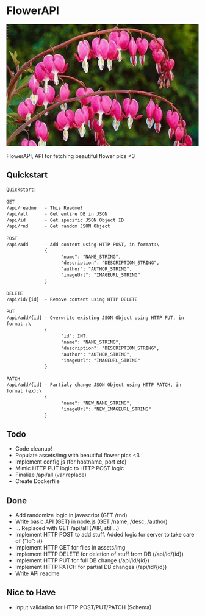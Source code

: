 # FlowerAPI

[![Flower](https://raw.githubusercontent.com/Stenstromen/stenstromen.github.io/main/public/img/flower.jpg)](https://raw.githubusercontent.com/Stenstromen/stenstromen.github.io/main/public/img/flower.jpg)

FlowerAPI, API for fetching beautiful flower pics <3

## Quickstart
```
Quickstart:

GET
/api/readme   - This Readme!
/api/all      - Get entire DB in JSON
/api/id       - Get specific JSON Object ID
/api/rnd      - Get random JSON Object

POST
/api/add      - Add content using HTTP POST, in format:\
              {
                    "name": "NAME_STRING",
                    "description": "DESCRIPTION_STRING",
                    "author": "AUTHOR_STRING",
                    "imageUrl": "IMAGEURL_STRING"
              }

DELETE
/api/id/{id}  - Remove content using HTTP DELETE 

PUT 
/api/add/{id} - Overwrite existing JSON Object using HTTP PUT, in format :\
              {
                    "id": INT,
                    "name": "NAME_STRING",
                    "description": "DESCRIPTION_STRING",
                    "author": "AUTHOR_STRING",
                    "imageUrl": "IMAGEURL_STRING"
              }

PATCH
/api/add/{id} - Partialy change JSON Object using HTTP PATCH, in format (ex):\
              {
                    "name": "NEW_NAME_STRING",
                    "imageUrl": "NEW_IMAGEURL_STRING"
              }
```

## Todo
* Code cleanup!
* Populate assets/img with beautiful flower pics <3 
* Implement config.js (for hostname, port etc)
* Mimic HTTP PUT logic to HTTP POST logic
* Finalize /api/all (var.replace)
* Create Dockerfile 

## Done
* Add randomize logic in javascript (GET /rnd)
* Write basic API (GET) in node.js (GET /name, /desc, /author)
* ... Replaced with GET /api/all (WIP, still...)
* Implement HTTP POST to add stuff. Added logic for server to take care of {"id": #}
* Implement HTTP GET for files in assets/img
* Implement HTTP DELETE for deletion of stuff from DB (/api/id/{id})
* Implement HTTP PUT for full DB change (/api/id/{id})
* Implement HTTP PATCH for partial DB changes (/api/id/{id})
* Write API readme

## Nice to Have
* Input validation for HTTP POST/PUT/PATCH (Schema)
